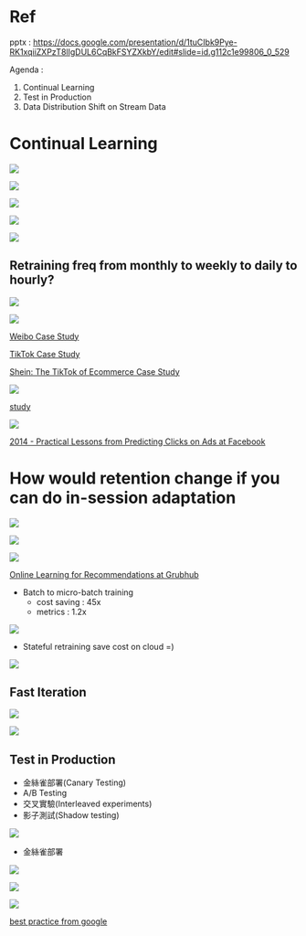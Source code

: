 # Ref


pptx : https://docs.google.com/presentation/d/1tuCIbk9Pye-RK1xqiiZXPzT8lIgDUL6CqBkFSYZXkbY/edit#slide=id.g112c1e99806_0_529

Agenda : 

1. Continual Learning
2. Test in Production
3. Data Distribution Shift on Stream Data


# Continual Learning

<img src='./assets/11_1.png'></img>

<img src='./assets/11_2.png'></img>

<img src='./assets/11_3.png'></img>

<img src='./assets/11_4.png'></img>

<img src='./assets/11_5.png'></img>

## Retraining freq from monthly to weekly to daily to hourly?

<img src='./assets/11_6.png'></img>

<img src='./assets/11_7.png'></img>

[Weibo Case Study](https://www.youtube.com/watch?v=WQ520rWgd9A)

[TikTok Case Study](https://towardsdatascience.com/why-tiktok-made-its-user-so-obsessive-the-ai-algorithm-that-got-you-hooked-7895bb1ab423)

[Shein: The TikTok of Ecommerce Case Study](https://www.notboring.co/p/shein-the-tiktok-of-ecommerce)

<img src='./assets/11_8.png'></img>

[study](https://info.algorithmia.com/hubfs/2020/Reports/2021-Trends-in-ML/Algorithmia_2021_enterprise_ML_trends.pdf?hsLang=en-us)


<img src='./assets/11_9.png'></img>

[2014 - Practical Lessons from Predicting Clicks on Ads at
Facebook](https://scontent.ftpe2-2.fna.fbcdn.net/v/t39.8562-6/240842589_204052295113548_74168590424110542_n.pdf?_nc_cat=109&ccb=1-7&_nc_sid=ad8a9d&_nc_ohc=U5ri9dWzG7wAX-mZTYj&_nc_ht=scontent.ftpe2-2.fna&oh=00_AfBrvf-t6v6ENR09-ZvAo0uFQk3eCIfZ0rlSsUAR-C-KkA&oe=635F680A)


# How would retention change if you can do in-session adaptation

<img src='./assets/11_10.png'></img>

<img src='./assets/11_11.png'></img>

<img src='./assets/11_12.png'></img>

[Online Learning for Recommendations at Grubhub](https://arxiv.org/abs/2107.07106v1)

* Batch to micro-batch training 
  * cost saving : 45x
  * metrics : 1.2x

<img src='./assets/11_13.png'></img>

* Stateful retraining save cost on cloud =)

<img src='./assets/11_14.png'></img>

## Fast Iteration


<img src='./assets/11_15.png'></img>

<img src='./assets/11_16.png'></img>

## Test in Production

* 金絲雀部署(Canary Testing)
* A/B Testing
* 交叉實驗(Interleaved experiments)
* 影子測試(Shadow testing)

<img src='./assets/11_17.png'></img>

* 金絲雀部署

<img src='./assets/11_18.png'></img>

<img src='./assets/11_19.png'></img>

<img src='./assets/11_20.png'></img>

[best practice from google](https://cloud.google.com/architecture/application-deployment-and-testing-strategies#shadow_test_pattern)